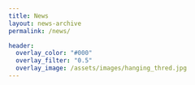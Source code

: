 ```yaml
---
title: News
layout: news-archive
permalink: /news/

header:
  overlay_color: "#000"
  overlay_filter: "0.5"
  overlay_image: /assets/images/hanging_thred.jpg
---
```

